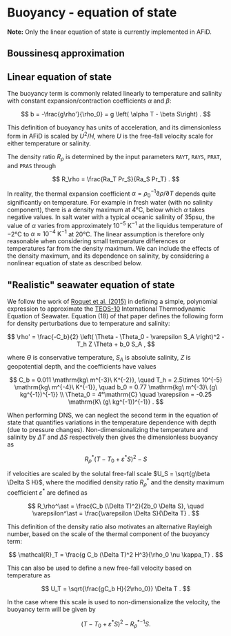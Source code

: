 # Buoyancy - equation of state

**Note:** Only the linear equation of state is currently implemented in AFiD.

## Boussinesq approximation

## Linear equation of state

The buoyancy term is commonly related linearly to temperature and salinity with constant expansion/contraction coefficients $\alpha$ and $\beta$:

$$
b = -\frac{g\rho'}{\rho_0} = g \left( \alpha T - \beta S\right) .
$$

This definition of buoyancy has units of acceleration, and its dimensionless form in AFiD is scaled by $U^2/H$, where $U$ is the free-fall velocity scale for either temperature or salinity.

The density ratio $R_\rho$ is determined by the input parameters `RAYT`, `RAYS`, `PRAT`, and `PRAS` through

$$
R_\rho = \frac{Ra_T Pr_S}{Ra_S Pr_T} .
$$

In reality, the thermal expansion coefficient $\alpha=\rho_0^{-1} \partial \rho/\partial T$ depends quite significantly on temperature.
For example in fresh water (with no salinity component), there is a density maximum at $4°\mathrm{C}$, below which $\alpha$ takes negative values.
In salt water with a typical oceanic salinity of 35psu, the value of $\alpha$ varies from approximately $10^{-5}\ \mathrm{K}^{-1}$ at the liquidus temperature of $-2°\mathrm{C}$ to $\alpha\approx 10^{-4}\ \mathrm{K}^{-1}$ at $20°\mathrm{C}$.
The linear assumption is therefore only reasonable when considering small temperature differences or temperatures far from the density maximum.
We can include the effects of the density maximum, and its dependence on salinity, by considering a nonlinear equation of state as described below.

## "Realistic" seawater equation of state

We follow the work of [Roquet et al. (2015)](https://doi.org/10.1175/JPO-D-15-0080.1) in defining a simple, polynomial expression to approximate the [TEOS-10](http://www.teos-10.org) International Thermodynamic Equation of Seawater.
Equation (18) of that paper defines the following form for density perturbations due to temperature and salinity:

$$
\rho' = \frac{-C_b}{2} \left( \Theta - \Theta_0 - \varepsilon S_A \right)^2 - T_h Z \Theta + b_0 S_A ,
$$

where $\Theta$ is conservative temperature, $S_A$ is absolute salinity, $Z$ is geopotential depth, and the coefficients have values

$$
C_b = 0.011 \mathrm{kg\ m^{-3}\ K^{-2}}, \quad
T_h = 2.5\times 10^{-5} \mathrm{kg\ m^{-4}\ K^{-1}}, \quad
b_0 = 0.77 \mathrm{kg\ m^{-3}\ (g\ kg^{-1})^{-1}} \\
\Theta_0 = 4°\mathrm{C} \quad
\varepsilon = -0.25 \mathrm{K\ (g\ kg^{-1})^{-1}} .
$$

When performing DNS, we can neglect the second term in the equation of state that quantifies variations in the temperature dependence with depth (due to pressure changes).
Non-dimensionalizing the temperature and salinity by $\Delta T$ and $\Delta S$ respectively then gives the dimensionless buoyancy as

$$
R_\rho^\ast \left( T - T_0 + \varepsilon^\ast S \right)^2 - S
$$

if velocities are scaled by the solutal free-fall scale $U_S = \sqrt{g\beta \Delta S H}$, where the modified density ratio $R_\rho^\ast$ and the density maximum coefficient $\varepsilon^\ast$ are defined as

$$
R_\rho^\ast = \frac{C_b (\Delta T)^2}{2b_0 \Delta S}, \quad \varepsilon^\ast = \frac{\varepsilon \Delta S}{\Delta T} .
$$

This definition of the density ratio also motivates an alternative Rayleigh number, based on the scale of the thermal component of the buoyancy term:

$$
\mathcal{R}_T = \frac{g C_b (\Delta T)^2 H^3}{\rho_0 \nu \kappa_T} .
$$

This can also be used to define a new free-fall velocity based on temperature as

$$
U_T = \sqrt{\frac{gC_b H}{2\rho_0}} \Delta T .
$$

In the case where this scale is used to non-dimensionalize the velocity, the buoyancy term will be given by

$$
\left( T - T_0 + \varepsilon^\ast S \right)^2 - {R_\rho^\ast}^{-1} S.
$$